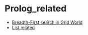 # Prolog_related
- [Breadth-First search in Grid World](https://github.com/Ethan9030/Prolog_related/blob/main/search_bf.md)
- [List related](https://github.com/Ethan9030/Prolog_related/blob/main/Prolog_List.md)
